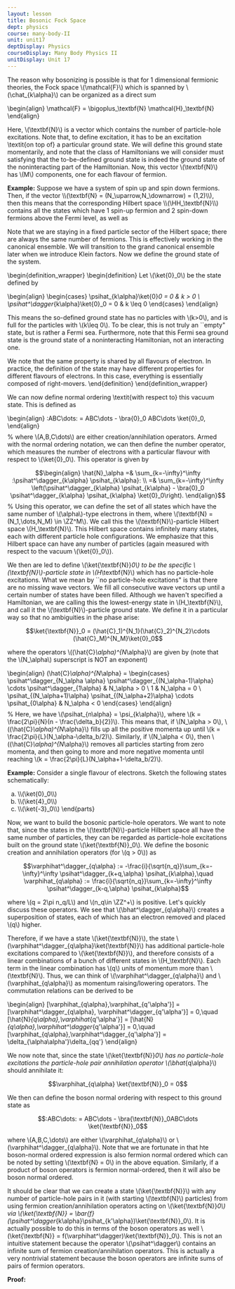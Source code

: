 ```yaml
---
layout: lesson
title: Bosonic Fock Space
dept: physics
course: many-body-II
unit: unit17
deptDisplay: Physics
courseDisplay: Many Body Physics II
unitDisplay: Unit 17
---
```

The reason why bosonizing is possible is that for 1 dimensional fermionic theories, the Fock space \\(\mathcal{F}\\) which is spanned by \\(\chat_{k\alpha}\\) can be organized as a direct sum

$$$$\begin{align}
\mathcal{F} = \bigoplus_\textbf{N} \mathcal{H}_\textbf{N}
\end{align}$$$$

Here, \\(\textbf{N}\\) is a vector which contains the number of particle-hole excitations. Note that, to define excitation, it has to be an excitation \textit{on top of} a particular ground state. We will define this ground state momentarily, and note that the class of Hamiltonians we will consider must satisfying that the to-be-defined ground state is indeed the ground state of the noninteracting part of the Hamiltonian. Now, this vector \\(\textbf{N}\\) has \\(M\\) components, one for each flavour of fermion. 

<div class="example">
<b>Example:</b>
Suppose we have a system of spin up and spin down fermions. Then, if the vector \\(\textbf{N} = (N_\uparrow,N_\downarrow) = (1,2)\\), then this means that the corresponding Hilbert space \\(\HH_\textbf{N}\\) contains all the states which have 1 spin-up fermion and 2 spin-down fermions above the Fermi level, as well as 

</div>

Note that we are staying in a fixed particle sector of the Hilbert space; there are always the same number of fermions. This is effectively working in the canonical ensemble. We will transition to the grand canonical ensemble later when we introduce Klein factors. Now we define the ground state of the system.

\begin{definition_wrapper}
\begin{definition}
Let \\(\ket{0}_0\\) be the state defined by 

$$$$\begin{align}
\begin{cases} 
\psihat_{k\alpha}\ket{0}_0 = 0 & k > 0 \\
\psihat^\dagger_{k\alpha}\ket{0}_0 = 0 & k \leq 0 
\end{cases}
\end{align}$$$$

This means the so-defined ground state has no particles with \\(k>0\\), and is full for the particles with \\(k\leq 0\\). To be clear, this is not truly an ``empty" state, but is rather a Fermi sea. Furthermore, note that this Fermi sea ground state is the ground state of a noninteracting Hamiltonian, not an interacting one. 

We note that the same property is shared by all flavours of electron. In practice, the definition of the state may have different properties for different flavours of electrons. In this case, everything is essentially composed of right-movers. 
\end{definition}
\end{definition_wrapper}

We can now define normal ordering \textit{with respect to} this vacuum state. This is defined as

$$$$\begin{align}
:ABC\dots: = ABC\dots - \bra{0}_0 ABC\dots \ket{0}_0,
\end{align}$$$$
%
where \\(A,B,C\dots\\) are either creation/annihilation operators. Armed with the normal ordering notation, we can then define the number operator, which measures the number of electrons with a particular flavour with respect to \\(\ket{0}_0\\). This operator is given by 

$$\begin{align}
\hat{N}_\alpha =& \sum_{k=-\infty}^\infty :\psihat^\dagger_{k\alpha} \psihat_{k\alpha}: \\
=& \sum_{k=-\infty}^\infty \left(\psihat^\dagger_{k\alpha} \psihat_{k\alpha} - \bra{0}_0 \psihat^\dagger_{k\alpha} \psihat_{k\alpha} \ket{0}_0\right).
\end{align}$$
%
Using this operator, we can define the set of all states which have the same number of \\(\alpha\\)-type electrons in them, where \\(\textbf{N} = (N_1,\dots,N_M) \in \ZZ^M\\). We call this the \\(\textbf{N}\\)-particle Hilbert space \\(H_\textbf{N}\\). This Hilbert space contains infinitely many states, each with different particle hole configurations. We emphasize that this Hilbert space can have any number of particles (again measured with respect to the vacuum \\(\ket{0}_0\\)).

We then are led to define \\(\ket{\textbf{N}}_0\\) to be the specific \\(\textbf{N}\\)-particle state in \\(H_\textbf{N}\\) which has no particle-hole excitations. What we mean by ``no particle-hole excitations" is that there are no missing wave vectors. We fill all consecutive wave vectors up until a certain number of states have been filled. Although we haven't specified a Hamiltonian, we are calling this the lowest-energy state in \\(H_\textbf{N}\\), and call it the \\(\textbf{N}\\)-particle ground state. We define it in a particular way so that no ambiguities in the phase arise:

$$\ket{\textbf{N}}_0 = (\hat{C}_1)^{N_1}(\hat{C}_2)^{N_2}\cdots (\hat{C}_M)^{N_M}\ket{0}_0$$

where the operators \\((\hat{C}_\alpha)^{N_\alpha}\\) are given by (note that the \\(N_\alpha\\) superscript is NOT an exponent)

$$$$\begin{align}
(\hat{C}_\alpha)^{N_\alpha} = \begin{cases} \psihat^\dagger_{N_\alpha \alpha} \psihat^\dagger_{(N_\alpha-1)\alpha} \cdots \psihat^\dagger_{1\alpha} & N_\alpha > 0 \\
1 & N_\alpha = 0 \\
\psihat_{(N_\alpha+1)\alpha} \psihat_{(N_\alpha+2)\alpha} \cdots \psihat_{0\alpha} & N_\alpha < 0
\end{cases}
\end{align}$$$$
%
Here, we have \\(\psihat_{n\alpha} = \psi_{k\alpha}\\), where \\(k = \frac{2\pi}{N}(n - \frac{\delta_b}{2})\\). This means that, if \\(N_\alpha > 0\\), \\((\hat{C}_\alpha)^{N_\alpha}\\) fills up all the positive momenta up until \\(k = \frac{2\pi}{L}(N_\alpha-\delta_b/2)\\). Similarly, if \\(N_\alpha < 0\\), then \\((\hat{C}_\alpha)^{N_\alpha}\\) removes all particles starting from zero momenta, and then going to more and more negative momenta until reaching \\(k = \frac{2\pi}{L}(N_\alpha+1-\delta_b/2)\\). 

<div class="example">
<b>Example:</b>
Consider a single flavour of electrons. Sketch the following states schematically:
<ol type="a">
</li> 
 <li> \\(\ket{0}_0\\)
</li> 
 <li> \\(\ket{4}_0\\)
</li> 
 <li> \\(\ket{-3}_0\\)
\end{parts}


</div>

Now, we want to build the bosonic particle-hole operators. We want to note that, since the states in the \\(\textbf{N}\\)-particle Hilbert space all have the same number of particles, they can be regarded as particle-hole excitations built on the ground state \\(\ket{\textbf{N}}_0\\). We define the bosonic creation and annihilation operators (for \\(q > 0\\)) as

$$\varphihat^\dagger_{q\alpha} := -\frac{i}{\sqrt{n_q}}\sum_{k=-\infty}^\infty \psihat^\dagger_{k+q,\alpha} \psihat_{k\alpha},\quad \varphihat_{q\alpha} := \frac{i}{\sqrt{n_q}}\sum_{k=-\infty}^\infty \psihat^\dagger_{k-q,\alpha} \psihat_{k\alpha}$$

where \\(q = 2\pi n_q/L\\) and \\(n_q\in \ZZ^+\\) is positive. Let's quickly discuss these operators. We see that \\(\bhat^\dagger_{q\alpha}\\) creates a superposition of states, each of which has an electron removed and placed \\(q\\) higher. 

Therefore, if we have a state \\(\ket{\textbf{N}}\\), the state \\(\varphihat^\dagger_{q\alpha}\ket{\textbf{N}}\\) has additional particle-hole excitations compared to \\(\ket{\textbf{N}}\\), and therefore consists of a linear combinations of a bunch of different states in \\(H_\textbf{N}\\). Each term in the linear combination has \\(q\\) units of momentum more than \\(\textbf{N}\\). Thus, we can think of \\(\varphihat^\dagger_{q\alpha}\\) and \\(\varphihat_{q\alpha}\\) as momentum raising/lowering operators. The commutation relations can be derived to be 

$$$$\begin{align}
[\varphihat_{q\alpha},\varphihat_{q'\alpha'}] = [\varphihat^\dagger_{q\alpha}, \varphihat^\dagger_{q'\alpha'}] = 0,\quad [\hat{N}_{q\alpha},\varphihat_{q'\alpha'}] = [\hat{N}_{q\alpha},\varphihat^\dagger_{q'\alpha'}] = 0,\quad [\varphihat_{q\alpha},\varphihat^\dagger_{q'\alpha'}] = \delta_{\alpha\alpha'}\delta_{qq'}
\end{align}$$$$

We now note that, since the state \\(\ket{\textbf{N}}_0\\) has no particle-hole excitations the particle-hole pair annihilation operator \\(\bhat_{q\alpha}\\) should annihilate it:

$$\varphihat_{q\alpha} \ket{\textbf{N}}_0 = 0$$

We then can define the boson normal ordering with respect to this ground state as 

$$:ABC\dots: = ABC\dots - \bra{\textbf{N}}_0ABC\dots \ket{\textbf{N}}_0$$

where \\(A,B,C,\dots\\) are either \\(\varphihat_{q\alpha}\\) or \\(\varphihat^\dagger_{q\alpha}\\). Note that we are fortunate in that hte boson-normal ordered expression is also fermion normal ordered which can be noted by setting \\(\textbf{N} = 0\\) in the above equation. Similarly, if a product of boson operators is fermion normal-ordered, then it will also be boson normal ordered.

It should be clear that we can create a state \\(\ket{\textbf{N}}\\) with any number of particle-hole pairs in it (with starting \\(\textbf{N}\\) particles) from using fermion creation/annihilation operators acting on \\(\ket{\textbf{N}}_0\\) via \\(\ket{\textbf{N}} = \bar{f}(\psihat^\dagger_{k\alpha}\psihat_{k'\alpha})\ket{\textbf{N}}_0\\). It is actually possible to do this in terms of the boson operators as well \\(\ket{\textbf{N}} = f(\varphihat^\dagger)\ket{\textbf{N}}_0\\). This is not an intuitive statement because the operator \\(\psihat^\dagger\\) contains an infinite sum of fermion creation/annihilation operators. This is actually a very nontrivial statement because the boson operators are infinite sums of pairs of fermion operators. 

<div class="proof">
<b>Proof:</b>


</div>


